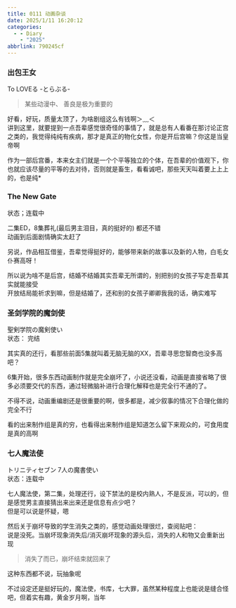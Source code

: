 ```yaml
---
title: 0111 动画杂谈
date: 2025/1/11 16:20:12
categories:
  - - Diary
    - "2025"
abbrlink: 790245cf
---
```


### 出包王女
To LOVEる -とらぶる-

> 某些动漫中、 善良是极为重要的 

好看，好玩，质量太顶了，为啥剧组这么有钱啊＞﹏＜  
讲到这里，就要提到一点吾辈感觉很奇怪的事情了，就是总有人看番在那讨论正宫之类的，我觉得纯纯有疾病，那才是真正的物化女性，你是开后宫嘛？你这是当皇帝啊  

作为一部后宫番，本来女主们就是一个个平等独立的个体，在吾辈的价值观下，你也就应该尽量的平等的去对待，否则就是畜生，看看诚吧，那些天天叫着要上上上的，也是纯*

### The New Gate
状态；连载中

二集ED，8集葬礼(最后男主泪目，真的挺好的) 都还不错  
动画到后面剧情确实太赶了

另说，作品相互借鉴，吾辈觉得挺好的，能够带来新的故事以及新的人物，白毛女仆赛高呀！

所以说为啥不是后宫，结婚不结婚其实吾辈无所谓的，别把别的女孩子写走吾辈其实就能接受  
开放结局能祈求到嘛，但是结婚了，还和别的女孩子卿卿我我的话，确实难写  


### 圣剑学院的魔剑使
聖剣学院の魔剣使い  
状态： 完结

其实真的还行，看那些前面5集就叫着无脑无脑的XX，吾辈寻思您智商也没多高吧？  

6集开始，很多东西动画制作就是完全崩坏了，小说还没看，动画是直接省略了很多必须要交代的东西，通过轻微脑补进行合理化解释也是完全行不通的了。  

不得不说，动画重编剧还是很重要的啊，很多都是，减少叙事的情况下合理化做的完全不行     

看的出来制作组是真的穷，也看得出来制作组是知道怎么留下来观众的，可食用度是真的高啊  


### 七人魔法使
トリニティセブン 7人の魔書使い  
状态：连载中

七人魔法使，第二集，处理还行，设下禁法的是校内熟人，不是反派，可以的，但是感觉男主直接猜出来出来还是信息有点少吧？  
但是可以说是怀疑，嗯

然后关于崩坏导致的学生消失之类的，感觉动画处理很烂，查阅贴吧：  
说是没死。当崩坏现象消失后/消灭崩坏现象的源头后，消失的人和物又会重新出现  
> 消失了而已，崩坏结束就回来了  

这种东西都不说，玩抽象呢  

不过设定还是挺好玩的，魔法使，书库，七大罪，虽然某种程度上也能说是缝合怪吧，但着实有趣，黄金岁月啊，当年  

